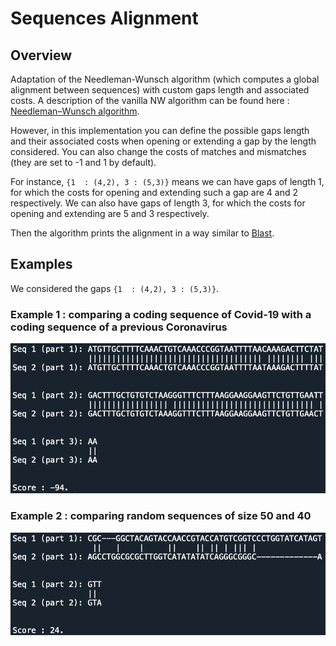 # Sequences Alignment

## Overview 

Adaptation of the Needleman-Wunsch algorithm (which computes a global alignment between sequences) with custom gaps length and associated costs. A description of the vanilla NW algorithm can be found here : [Needleman–Wunsch algorithm](https://en.wikipedia.org/wiki/Needleman–Wunsch_algorithm). 

However, in this implementation you can define the possible gaps length and their associated costs when opening or extending a gap by the length considered. You can also change the costs of matches and mismatches (they are set to -1 and 1 by default).

For instance, `{1  : (4,2), 3 : (5,3)}` means we can have gaps of length 1, for which the costs for opening and extending such a gap are 4 and 2 respectively. We can also have gaps of length 3, for which the costs for opening and extending are 5 and 3 respectively.

Then the algorithm prints the alignment in a way similar to [Blast](https://blast.ncbi.nlm.nih.gov/Blast.cgi?CMD=Web&PAGE_TYPE=BlastHome).


## Examples

We considered the gaps `{1  : (4,2), 3 : (5,3)}`.

### Example 1 : comparing a coding sequence of Covid-19 with a coding sequence of a previous Coronavirus

![Example 1](Examples/comparing_coronavirus_seq.png)

### Example 2 : comparing random sequences of size 50 and 40

![Example 2](Examples/comparing_random_seq.png)
